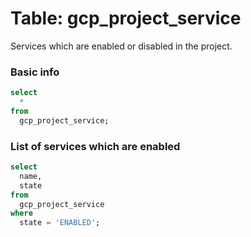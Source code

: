 # Table: gcp_project_service

Services which are enabled or disabled in the project.

### Basic info

```sql
select
  *
from
  gcp_project_service;
```


### List of services which are enabled

```sql
select
  name,
  state
from
  gcp_project_service
where
  state = 'ENABLED';
```
